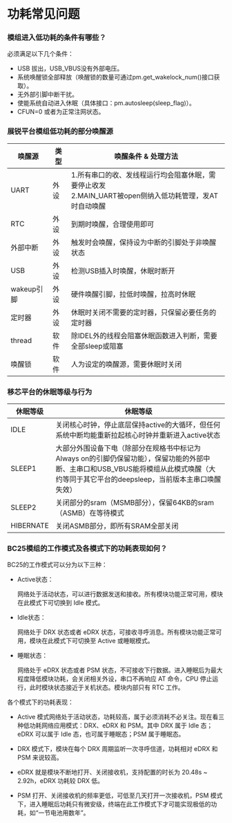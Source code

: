 # 功耗常见问题

### **模组进入低功耗的条件有哪些？**

必须满足以下几个条件：

- USB 拔出，USB_VBUS没有外部电压。
- 系统唤醒锁全部释放（唤醒锁的数量可通过pm.get_wakelock_num()接口获取）。
- 无外部引脚中断干扰。
- 使能系统自动进入休眠（具体接口：pm.autosleep(sleep_flag)）。
- CFUN=0 或者为正常注网状态。

### **展锐平台模组低功耗的部分唤醒源**

| 唤醒源 | 类型 | 唤醒条件 & 处理方法 |
| --- | --- | --- |
| UART | 外设 | 1.所有串口的收、发线程运行均会阻塞休眠，需要停止收发<br>2.MAIN_UART被open侧纳入低功耗管理，发AT时自动唤醒 |
| RTC | 外设 | 到期时唤醒，合理使用即可 |
| 外部中断 | 外设 | 触发时会唤醒，保持设为中断的引脚处于非唤醒状态 |
| USB | 外设 | 检测USB插入时唤醒，休眠时断开 |
| wakeup引脚 | 外设 | 硬件唤醒引脚，拉低时唤醒，拉高时休眠 |
| 定时器 | 外设 | 休眠时关闭不需要的定时器，只保留必要任务的定时器 |
| thread | 软件 | 除IDEL外的线程会阻塞休眠函数进入判断，需要全部sleep或阻塞 |
| 唤醒锁 | 软件 | 人为设定的唤醒源，需要休眠时关闭 |

### **移芯平台的休眠等级与行为**

| 休眠等级 | 休眠等级 |
| --- | --- |
| IDLE | 关闭核心时钟，停止底层保持active的大循环，但任何系统中断均能重新拉起核心时钟并重新进入active状态 |
| SLEEP1 | 大部分外围设备下电（除部分在规格书中标记为Always on的引脚仍保留功能），保留功能的外部中断、主串口和USB_VBUS能将模组从此模式唤醒（大约等同于其它平台的deepsleep，当前版本主串口唤醒失效） |
| SLEEP2 | 关闭部分的sram（MSMB部分），保留64KB的sram（ASMB）在等待模式 |
| HIBERNATE | 关闭ASMB部分，即所有SRAM全部关闭 |

### **BC25模组的工作模式及各模式下的功耗表现如何？**

BC25的工作模式可以分为以下三种：

- Active状态：

    网络处于活动状态，可以进行数据发送和接收。所有模块功能正常可用，模块在此模式下可切换到 Idle 模式。

- Idle状态：

    网络处于 DRX 状态或者 eDRX 状态，可接收寻呼消息。所有模块功能正常可用，模块在此模式下可切换至 Active 或睡眠模式。

- 睡眠状态：

    网络处于 eDRX 状态或者 PSM 状态，不可接收下行数据。进入睡眠后为最大程度降低模块功耗，会关闭相关外设，串口不再响应 AT 命令，CPU 停止运行，此时模块状态接近于关机状态。模块内部只有 RTC 工作。


各个模式下的功耗表现：

- Active 模式网络处于活动状态，功耗较高，属于必须消耗不必关注。现在看三种低功耗网络应用模式：DRX、eDRX 和 PSM。其中 DRX 属于 Idle 态；eDRX 可以属于 Idle 态，也可属于睡眠态；PSM 属于睡眠态。

- DRX 模式下，模块在每个 DRX 周期监听一次寻呼信道，功耗相对 eDRX 和 PSM 来说较高。

- eDRX 就是模块不断地打开、关闭接收机，支持配置的时长为 20.48s ~ 2.92h，eDRX 功耗较 DRX 低。

- PSM 打开、关闭接收机的频率更低，可低至几天打开一次接收机，PSM 模式下，进入睡眠后功耗只有微安级，终端在此工作模式下才可能实现极低的功耗，如“一节电池用数年”。
